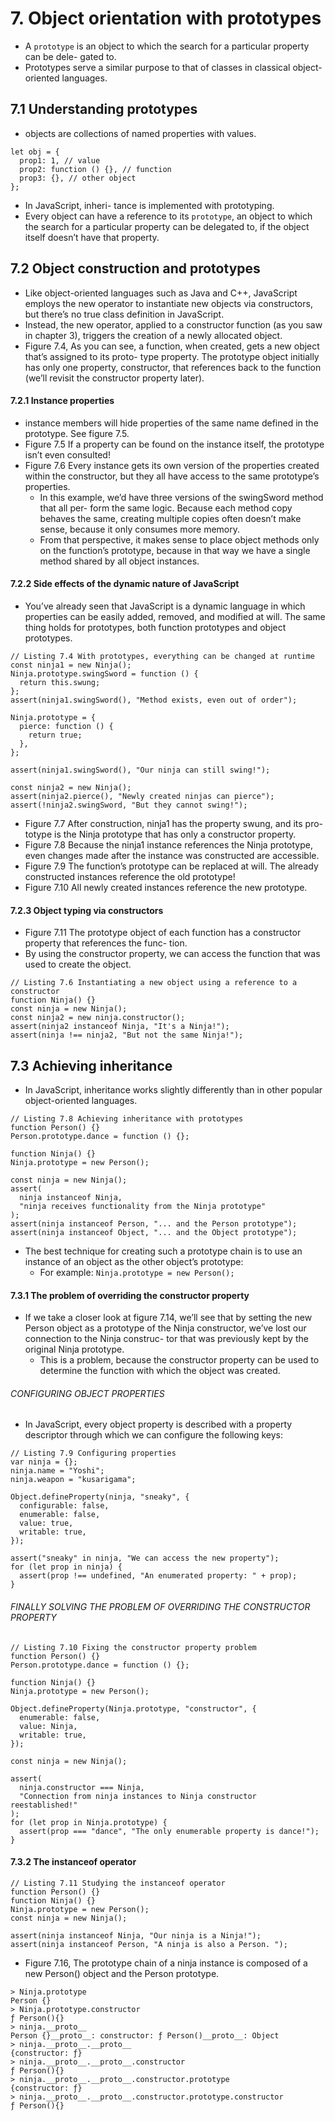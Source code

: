 # 7. Object orientation with prototypes
* A `prototype` is an object to which the search for a particular property can be dele- gated to. 
* Prototypes serve a similar purpose to that of classes in classical object-oriented languages.

## 7.1 Understanding prototypes
* objects are collections of named properties with values.
```
let obj = {
  prop1: 1, // value
  prop2: function () {}, // function
  prop3: {}, // other object
};
```
* In JavaScript, inheri- tance is implemented with prototyping.
* Every object can have a reference to its `prototype`, an object to which the search for a particular property can be delegated to, if the object itself doesn’t have that property.

## 7.2 Object construction and prototypes
*  Like object-oriented languages such as Java and C++, JavaScript employs the new operator to instantiate new objects via constructors, but there’s no true class definition in JavaScript.
* Instead, the new operator, applied to a constructor function (as you saw in chapter 3), triggers the creation of a newly allocated object.
* Figure 7.4, As you can see, a function, when created, gets a new object that’s assigned to its proto- type property. The prototype object initially has only one property, constructor, that references back to the function (we’ll revisit the constructor property later).

#### 7.2.1 Instance properties
* instance members will hide properties of the same name defined in the prototype. See figure 7.5.
* Figure 7.5 If a property can be found on the instance itself, the prototype isn’t even consulted!
* Figure 7.6 Every instance gets its own version of the properties created within the constructor, but they all have access to the same prototype’s properties.
  * In this example, we’d have three versions of the swingSword method that all per- form the same logic. Because each method copy behaves the same, creating multiple copies often doesn’t make sense, because it only consumes more memory.
  * From that perspective, it makes sense to place object methods only on the function’s prototype, because in that way we have a single method shared by all object instances.

#### 7.2.2 Side effects of the dynamic nature of JavaScript
* You’ve already seen that JavaScript is a dynamic language in which properties can be easily added, removed, and modified at will. The same thing holds for prototypes, both function prototypes and object prototypes. 
```
// Listing 7.4 With prototypes, everything can be changed at runtime
const ninja1 = new Ninja();
Ninja.prototype.swingSword = function () {
  return this.swung;
};
assert(ninja1.swingSword(), "Method exists, even out of order");

Ninja.prototype = {
  pierce: function () {
    return true;
  },
};

assert(ninja1.swingSword(), "Our ninja can still swing!");

const ninja2 = new Ninja();
assert(ninja2.pierce(), "Newly created ninjas can pierce");
assert(!ninja2.swingSword, "But they cannot swing!");
```
* Figure 7.7 After construction, ninja1 has the property swung, and its pro- totype is the Ninja prototype that has only a constructor property.
* Figure 7.8 Because the ninja1 instance references the Ninja prototype, even changes made after the instance was constructed are accessible.
* Figure 7.9 The function’s prototype can be replaced at will. The already constructed instances reference the old prototype!
* Figure 7.10 All newly created instances reference the new prototype.

#### 7.2.3 Object typing via constructors
* Figure 7.11 The prototype object of each function has a constructor property that references the func- tion.
* By using the constructor property, we can access the function that was used to create the object.
```
// Listing 7.6 Instantiating a new object using a reference to a constructor
function Ninja() {}
const ninja = new Ninja();
const ninja2 = new ninja.constructor();
assert(ninja2 instanceof Ninja, "It's a Ninja!");
assert(ninja !== ninja2, "But not the same Ninja!");
```

## 7.3 Achieving inheritance
*  In JavaScript, inheritance works slightly differently than in other popular object-oriented languages. 
```
// Listing 7.8 Achieving inheritance with prototypes
function Person() {}
Person.prototype.dance = function () {};

function Ninja() {}
Ninja.prototype = new Person();

const ninja = new Ninja();
assert(
  ninja instanceof Ninja,
  "ninja receives functionality from the Ninja prototype"
);
assert(ninja instanceof Person, "... and the Person prototype");
assert(ninja instanceof Object, "... and the Object prototype");
```
* The best technique for creating such a prototype chain is to use an instance of an object as the other object’s prototype:
  * For example: `Ninja.prototype = new Person();`
 
#### 7.3.1 The problem of overriding the constructor property
* If we take a closer look at figure 7.14, we’ll see that by setting the new Person object as a prototype of the Ninja constructor, we’ve lost our connection to the Ninja construc- tor that was previously kept by the original Ninja prototype.
  * This is a problem, because the constructor property can be used to determine the function with which the object was created.

###### CONFIGURING OBJECT PROPERTIES
* In JavaScript, every object property is described with a property descriptor through which we can configure the following keys:
```
// Listing 7.9 Configuring properties
var ninja = {};
ninja.name = "Yoshi";
ninja.weapon = "kusarigama";

Object.defineProperty(ninja, "sneaky", {
  configurable: false,
  enumerable: false,
  value: true,
  writable: true,
});

assert("sneaky" in ninja, "We can access the new property");
for (let prop in ninja) {
  assert(prop !== undefined, "An enumerated property: " + prop);
}
```
###### FINALLY SOLVING THE PROBLEM OF OVERRIDING THE CONSTRUCTOR PROPERTY
```
// Listing 7.10 Fixing the constructor property problem
function Person() {}
Person.prototype.dance = function () {};

function Ninja() {}
Ninja.prototype = new Person();

Object.defineProperty(Ninja.prototype, "constructor", {
  enumerable: false,
  value: Ninja,
  writable: true,
});

const ninja = new Ninja();

assert(
  ninja.constructor === Ninja,
  "Connection from ninja instances to Ninja constructor reestablished!"
);
for (let prop in Ninja.prototype) {
  assert(prop === "dance", "The only enumerable property is dance!");
}
```

#### 7.3.2 The instanceof operator
```
// Listing 7.11 Studying the instanceof operator
function Person() {}
function Ninja() {}
Ninja.prototype = new Person();
const ninja = new Ninja();

assert(ninja instanceof Ninja, "Our ninja is a Ninja!");
assert(ninja instanceof Person, "A ninja is also a Person. ");
```

* Figure 7.16, The prototype chain of a ninja instance is composed of a new Person() object and the Person prototype.
```
> Ninja.prototype
Person {}
> Ninja.prototype.constructor
ƒ Person(){}
> ninja.__proto__
Person {}__proto__: constructor: ƒ Person()__proto__: Object
> ninja.__proto__.__proto__
{constructor: ƒ}
> ninja.__proto__.__proto__.constructor
ƒ Person(){}
> ninja.__proto__.__proto__.constructor.prototype
{constructor: ƒ}
> ninja.__proto__.__proto__.constructor.prototype.constructor
ƒ Person(){}
```

######
